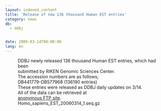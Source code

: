 ```yaml
---
layout: indexed_content
title: 'Release of new 136 thousand Human EST entries'
category: news
db:
  - ddbj


date: 2006-03-14T00:00:00
lang: en
---
```


<dd>DDBJ newly released 136 thousand Human EST entries, which had been<br> submitted by RIKEN Genomic Sciences Center.<br> The accession numbers are as follows;
<dd>DB441779-DB577968 (136190 entries)
<dd>These entries were released as DDBJ daily updates on 3/14.
<dd>All of the data can be retrieved at<br> <a href="ftp://ftp.ddbj.nig.ac.jp/ddbj_database/mass/Homo_sapiens_EST">anonymous FTP site</a>.
<dd>Homo_sapiens_EST_20060314_1.seq.gz</dd>
</dd>
</dd>
</dd>
</dd>
